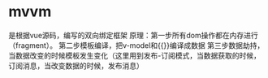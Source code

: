# mvvm
是根据vue源码，编写的双向绑定框架     原理：第一步所有dom操作都在内存进行（fragment）。   第二步模板编译，把v-model和{{}}编译成数据     第三步数据劫持，当数据改变的时候模板发生变化（这里用到发布-订阅模式，当数据获取的时候，订阅消息，当改变数据的时候，发布消息）
